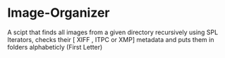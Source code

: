 # Image-Organizer
A scipt that finds all images from a given directory recursively using SPL Iterators, checks their [ XIFF , ITPC or XMP] metadata and puts them in folders alphabeticly (First Letter)
